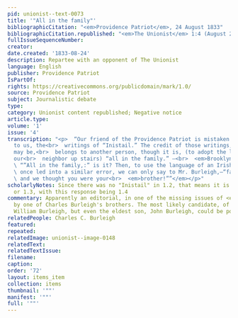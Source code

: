 ```yaml
---
pid: unionist--text-0073
title: '"All in the family"'
bibliographicCitation: "<em>Providence Patriot</em>, 24 August 1833"
bibliographicCitation.republished: "<em>The Unionist</em> 1:4 (August 22, 1833)"
fullIssueSequenceNumber: 
creator: 
date.created: '1833-08-24'
description: Repartee with an opponent of The Unionist
language: English
publisher: Providence Patriot
IsPartOf: 
rights: https://creativecommons.org/publicdomain/mark/1.0/
source: Providence Patriot
subject: Journalistic debate
type: 
category: Unionist content republished; Negative notice
article.type: 
volume: '1'
issue: '4'
transcription: "<p>  “Our friend of the Providence Patriot is mistaken in attributing
  to us, the<br>  writings of “Inistail.” The credit of those writings, whatever it
  may be,<br>  belongs to another person, though it is, (to adopt the language of
  our<br>  neighbor up stairs) “all in the family.” –<br>  <em>Brooklyn (Ct.) Unionist.”</em></p><p>
  \ “”All in the family,:” is it? Then, to use the language of an Irishman who was<br>
  \ once led into a similar error, we can only say to Mr. Burleigh,—“faith, sir,<br>
  \ and we thought you were your<br>  <em>brother!””</em></p>"
scholarlyNotes: Since there was no "Inistail" in 1.2, that means it is either in 1.1
  or 1.3, with this response being 1.4
commentary: Apparently an editorial, in one of the missing issues of <em>The Unionist</em>,
  by one of Charles Burleigh's brothers. The most likely candidate, of course, is
  William Burleigh, but even the eldest son, John Burleigh, could be possible.
relatedPeople: Charles C. Burleigh
featured: 
repeated: 
relatedImage: unionist--image-0148
relatedText: 
relatedTextIssue: 
filename: 
caption: 
order: '72'
layout: items_item
collection: items
thumbnail: '""'
manifest: '""'
full: '""'
---
```

